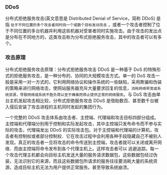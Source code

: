 ### DDoS

分布式拒绝服务攻击(英文意思是 Distributed Denial of Service，简称 DDoS) 是指 `处于不同位置的多个攻击者同时向一个或数个目标发动攻击` ，或者一个攻击者控制了位于不同位置的多台机器并利用这些机器对受害者同时实施攻击。由于攻击的发出点是分布在不同地方的，这类攻击称为分布式拒绝服务攻击，其中的攻击者可以有多个。

### 攻击原理

分布式拒绝服务攻击原理：分布式拒绝服务攻击 DDoS 是一种基于 DoS 的特殊形式的拒绝服务攻击，是一种分布的、协同的大规模攻击方式。单一的 DoS 攻击一般是采用一对一方式的，它利用网络协议和操作系统的一些缺陷，采用欺骗和伪装的策略来进行网络攻击，使网站服务器充斥大量要求回复的信息，`消耗网络带宽或系统资源，导致网络或系统不胜负荷以至于瘫痪而停止提供正常的网络服务`。与 DoS 攻击由单台主机发起攻击相比较，分布式拒绝服务攻击 DDoS 是借助数百、甚至数千台被入侵后安装了攻击进程的主机同时发起的集团行为。

一个完整的 DDoS 攻击体系由攻击者、主控端、代理端和攻击目标四部分组成。主控端和代理端分别用于控制和实际发起攻击，其中主控端只发布命令而不参与实际的攻击，代理端发出 DDoS 的实际攻击包。对于主控端和代理端的计算机，攻击者有控制权或者部分控制权．它在攻击过程中会利用各种手段隐藏自己不被别人发现。真正的攻击者一旦将攻击的命令传送到主控端，攻击者就可以关闭或离开网络．而由主控端将命令发布到各个代理主机上。这样攻击者可以 逃避追踪。每一个攻击代理主机都会向目标主机发送大量的服务请求数据包，这些数据包经过伪装，无法识别它的来源，而且这些数据包所请求的服务往往要消耗大量的系统资源，造成目标主机无法为用户提供正常服务。甚至导致系统崩溃。

